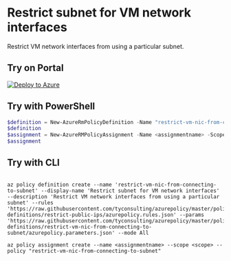 # Restrict subnet for VM network interfaces

Restrict VM network interfaces from using a particular subnet.
## Try on Portal

[![Deploy to Azure](http://azuredeploy.net/deploybutton.png)](https://portal.azure.com/?feature.customportal=false&microsoft_azure_policy=true&microsoft_azure_policy_policyinsights=true&feature.microsoft_azure_security_policy=true&microsoft_azure_marketplace_policy=true#blade/Microsoft_Azure_Policy/CreatePolicyDefinitionBlade/uri/https%3A%2F%2Fraw.githubusercontent.com%2Ftyconsulting%2Fazurepolicy%2Fmaster%2Fpolicy-definitions%2Frestrict-public-ips%2Fazurepolicy.json)

## Try with PowerShell

````powershell
$definition = New-AzureRmPolicyDefinition -Name "restrict-vm-nic-from-connecting-to-subnet" -DisplayName "Restrict subnet for VM network interfaces" -description "Restrict VM network interfaces from using a particular subnet" -Policy 'https://raw.githubusercontent.com/tyconsulting/azurepolicy/master/policy-definitions/restrict-vm-nic-from-connecting-to-subnet/azurepolicy.rules.json' -Parameter 'https://raw.githubusercontent.com/tyconsulting/azurepolicy/master/policy-definitions/restrict-vm-nic-from-connecting-to-subnet/azurepolicy.parameters.json' -Mode All
$definition
$assignment = New-AzureRMPolicyAssignment -Name <assignmentname> -Scope <scope> -PolicyDefinition $definition
$assignment 
````

## Try with CLI

````cli

az policy definition create --name 'restrict-vm-nic-from-connecting-to-subnet' --display-name 'Restrict subnet for VM network interfaces' --description 'Restrict VM network interfaces from using a particular subnet' --rules 'https://raw.githubusercontent.com/tyconsulting/azurepolicy/master/policy-definitions/restrict-public-ips/azurepolicy.rules.json' --params 'https://raw.githubusercontent.com/tyconsulting/azurepolicy/master/policy-definitions/restrict-vm-nic-from-connecting-to-subnet/azurepolicy.parameters.json' --mode All

az policy assignment create --name <assignmentname> --scope <scope> --policy "restrict-vm-nic-from-connecting-to-subnet" 

````